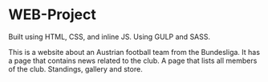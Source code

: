 # WEB-Project

Built using HTML, CSS, and inline JS.
Using GULP and SASS.

This is a website about an Austrian football team from the Bundesliga.
It has a page that contains news related to the club.
A page that lists all members of the club.
Standings, gallery and store.
